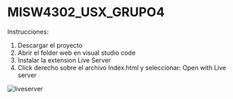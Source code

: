 # MISW4302_USX_GRUPO4

Instrucciones:
1. Descargar el proyecto
2. Abrir el folder web en visual studio code
3. Instalar la extension Live Server
4. Click derecho sobre el archivo Index.html y seleccionar: Open with Live server



![liveserver](https://github.com/stonejfg/MISW4302_USX_GRUPO4/assets/111403006/cac7f912-3ac0-4544-9670-d858b502818d)


